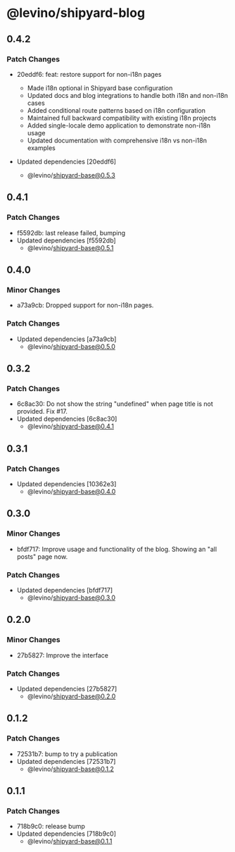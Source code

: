# @levino/shipyard-blog

## 0.4.2

### Patch Changes

- 20eddf6: feat: restore support for non-i18n pages

  - Made i18n optional in Shipyard base configuration
  - Updated docs and blog integrations to handle both i18n and non-i18n cases
  - Added conditional route patterns based on i18n configuration
  - Maintained full backward compatibility with existing i18n projects
  - Added single-locale demo application to demonstrate non-i18n usage
  - Updated documentation with comprehensive i18n vs non-i18n examples

- Updated dependencies [20eddf6]
  - @levino/shipyard-base@0.5.3

## 0.4.1

### Patch Changes

- f5592db: last release failed, bumping
- Updated dependencies [f5592db]
  - @levino/shipyard-base@0.5.1

## 0.4.0

### Minor Changes

- a73a9cb: Dropped support for non-i18n pages.

### Patch Changes

- Updated dependencies [a73a9cb]
  - @levino/shipyard-base@0.5.0

## 0.3.2

### Patch Changes

- 6c8ac30: Do not show the string "undefined" when page title is not provided. Fix #17.
- Updated dependencies [6c8ac30]
  - @levino/shipyard-base@0.4.1

## 0.3.1

### Patch Changes

- Updated dependencies [10362e3]
  - @levino/shipyard-base@0.4.0

## 0.3.0

### Minor Changes

- bfdf717: Improve usage and functionality of the blog. Showing an "all posts" page now.

### Patch Changes

- Updated dependencies [bfdf717]
  - @levino/shipyard-base@0.3.0

## 0.2.0

### Minor Changes

- 27b5827: Improve the interface

### Patch Changes

- Updated dependencies [27b5827]
  - @levino/shipyard-base@0.2.0

## 0.1.2

### Patch Changes

- 72531b7: bump to try a publication
- Updated dependencies [72531b7]
  - @levino/shipyard-base@0.1.2

## 0.1.1

### Patch Changes

- 718b9c0: release bump
- Updated dependencies [718b9c0]
  - @levino/shipyard-base@0.1.1
